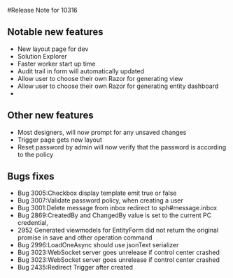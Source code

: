 #Release Note for 10316

## Notable new features
* New layout page for dev
* Solution Explorer
* Faster worker start up time
* Audit trail in form will automatically updated
* Allow user to choose their own Razor for generating view
* Allow user to choose their own Razor for generating entity dashboard
*

## Other new features
* Most designers, will now prompt for any unsaved changes
* Trigger page gets new layout
* Reset password by admin will now verify that the password is according to the policy

## Bugs fixes
* Bug 3005:Checkbox display template emit true or false
* Bug 3007:Validate password policy, when creating a user
* Bug 3001:Delete message from inbox redirect to sph#message.inbox
* Bug 2869:CreatedBy and ChangedBy value is set to the current PC credential,
* 2952 Generated viewmodels for EntityForm did not return the original promise in save and other operation command
* Bug 2996:LoadOneAsync should use jsonText serializer
* Bug 3023:WebSocket server goes unrelease if control center crashed
* Bug 3023:WebSocket server goes unrelease if control center crashed
* Bug 2435:Redirect Trigger after created
